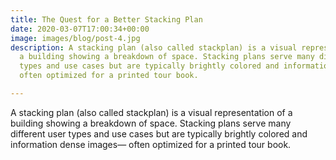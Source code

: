 ```yaml
---
title: The Quest for a Better Stacking Plan
date: 2020-03-07T17:00:34+00:00
image: images/blog/post-4.jpg
description: A stacking plan (also called stackplan) is a visual representation of
  a building showing a breakdown of space. Stacking plans serve many different user
  types and use cases but are typically brightly colored and information dense images—
  often optimized for a printed tour book.

---
```

A stacking plan (also called stackplan) is a visual representation of a building showing a breakdown of space. Stacking plans serve many different user types and use cases but are typically brightly colored and information dense images— often optimized for a printed tour book.